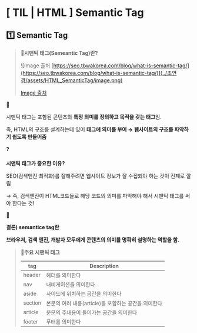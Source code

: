 # [ TIL | HTML ] Semantic Tag

## 1️⃣ **Semantic Tag**

> 📍**시맨틱 태그(Semeantic Tag)란?**
> 
> 
> ![Image 출처  [https://seo.tbwakorea.com/blog/what-is-semantic-tag/](https://seo.tbwakorea.com/blog/what-is-semantic-tag/)](../조연경/assets/HTML_SemanticTag/image.png)
> 
> [Image 출처](https://seo.tbwakorea.com/blog/what-is-semantic-tag/)
> 

<aside>
📌

시맨틱 태그는 포함된 콘텐츠의 **특정 의미를 정의하고 목적을 갖는 태그**임.

즉, HTML의 구조를 설계하는데 있어 **태그에 의미를 부여 → 웹사이트의 구조를 파악하기 쉽도록 만들어줌**

</aside>

<aside>
❓

**시맨틱 태그가 중요한 이유?**

SEO(검색엔진 최적화)를 잘해주려면 웹사이트 정보가 잘 수집되야 하는 것이 전제로 깔림

→ 즉, 검색엔진이 HTML코드들로 해당 코드의 의미를 파악해야 해서 시맨틱 태그를 써야 한다는 것!

</aside>

<aside>
🔑

**결론) semantice tag란**

**브라우저, 검색 엔진, 개발자 모두에게 콘텐츠의 의미를 명확히 설명하는 역할을 함.**

</aside>

> 📍**주요 시맨틱 태그**
> 
> 
> 
> | tag | Description |
> | --- | --- |
> | header | 헤더를 의미한다 |
> | nav | 내비게이션을 의미한다 |
> | aside | 사이드에 위치하는 공간을 의미한다 |
> | section | 본문의 여러 내용(article)을 포함하는 공간을 의미한다 |
> | article | 분문의 주내용이 들어가는 공간을 의미한다 |
> | footer | 푸터를 의미한다 |